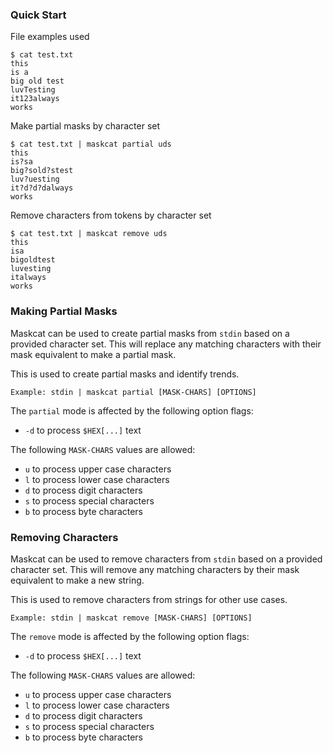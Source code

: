 ### Quick Start
File examples used
```
$ cat test.txt
this
is a
big old test
luvTesting
it123always
works
```
Make partial masks by character set
```
$ cat test.txt | maskcat partial uds
this
is?sa
big?sold?stest
luv?uesting
it?d?d?dalways
works
```
Remove characters from tokens by character set
```
$ cat test.txt | maskcat remove uds
this
isa
bigoldtest
luvesting
italways
works
```

### Making Partial Masks
Maskcat can be used to create partial masks from `stdin` based on a provided
character set. This will replace any matching characters with their mask
equivalent to make a partial mask.

This is used to create partial masks and identify trends.

```
Example: stdin | maskcat partial [MASK-CHARS] [OPTIONS]
```

The `partial` mode is affected by the following option flags:
- `-d` to process `$HEX[...]` text

The following `MASK-CHARS` values are allowed:
- `u` to process upper case characters
- `l` to process lower case characters
- `d` to process digit characters
- `s` to process special characters
- `b` to process byte characters

### Removing Characters
Maskcat can be used to remove characters from `stdin` based on a provided
character set. This will remove any matching characters by their mask
equivalent to make a new string.

This is used to remove characters from strings for other use cases.
```
Example: stdin | maskcat remove [MASK-CHARS] [OPTIONS]
```

The `remove` mode is affected by the following option flags:
- `-d` to process `$HEX[...]` text

The following `MASK-CHARS` values are allowed:
- `u` to process upper case characters
- `l` to process lower case characters
- `d` to process digit characters
- `s` to process special characters
- `b` to process byte characters

